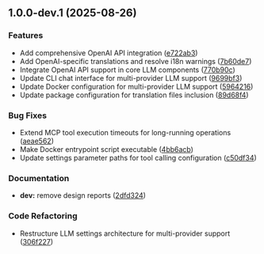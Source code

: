 ## 1.0.0-dev.1 (2025-08-26)


### Features

* Add comprehensive OpenAI API integration ([e722ab3](https://github.com/CrackingShells/Hatchling/commit/e722ab390b7444d1a0eec4a06466c9668accc54b))
* Add OpenAI-specific translations and resolve i18n warnings ([7b60de7](https://github.com/CrackingShells/Hatchling/commit/7b60de79d48b83e65df12411f3e0561eefd19084))
* Integrate OpenAI API support in core LLM components ([770b90c](https://github.com/CrackingShells/Hatchling/commit/770b90c8b42ffa923560e0ec1fbecf1e15fb51e7))
* Update CLI chat interface for multi-provider LLM support ([9699bf3](https://github.com/CrackingShells/Hatchling/commit/9699bf3c163b5429f5d2422c55d1d75a1ba65aaf))
* Update Docker configuration for multi-provider LLM support ([5964216](https://github.com/CrackingShells/Hatchling/commit/5964216e1f61d9fd898ff8ece42cb9790844924d))
* Update package configuration for translation files inclusion ([89d68f4](https://github.com/CrackingShells/Hatchling/commit/89d68f4f18900f7d69836a6b30debc24abe150de))


### Bug Fixes

* Extend MCP tool execution timeouts for long-running operations ([aeae562](https://github.com/CrackingShells/Hatchling/commit/aeae5625f4778b7cc19ea325ee3868ea9e58d7a2))
* Make Docker entrypoint script executable ([4bb6acb](https://github.com/CrackingShells/Hatchling/commit/4bb6acb6cd0de45889c8775a9a3bb83b7f3b9e87))
* Update settings parameter paths for tool calling configuration ([c50df34](https://github.com/CrackingShells/Hatchling/commit/c50df344490d95821a1e22491cc87e55a1cbb271))


### Documentation

* **dev:** remove design reports ([2dfd324](https://github.com/CrackingShells/Hatchling/commit/2dfd324689062f9622b5c9468414133aa6493a88))


### Code Refactoring

* Restructure LLM settings architecture for multi-provider support ([306f227](https://github.com/CrackingShells/Hatchling/commit/306f2276b956d198b2025d3f05764d6386e64235))
